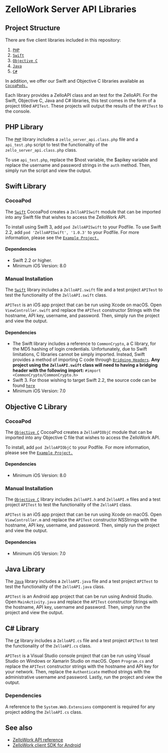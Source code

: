 # ZelloWork Server API Libraries
## Project Structure

There are five client libraries included in this repository:

1. [`PHP`](https://github.com/zellowork-server-api-libs/tree/master/php)
2. [`Swift`](https://github.com/zelloptt/zellowork-server-api-libs/tree/master/swift)
3. [`Objective C`](https://github.com/zellowork-server-api-libs/tree/master/objective-c)
4. [`Java`](https://github.com/zelloptt/zellowork-server-api-libs/tree/master/java)
5. [`C#`](https://github.com/zelloptt/zellowork-server-api-libs/tree/master/csharp)

In addition, we offer our Swift and Objective C libraries available as [`CocoaPods.`](https://cocoapods.org)

Each library provides a ZelloAPI class and an test for the ZelloAPI. For the Swift, Objective C, Java and C# libraries, this test comes in the form of a project titled `APITest`. These projects will output the results of the `APITest` to the console.

## PHP Library
The [`PHP`](https://github.com/zelloptt/zellowork-server-api-libs/tree/master/php) library includes a `zello_server_api.class.php` file and a `api_test.php` script to test the functionality of the `zello_server_api.class.php` class.

To use `api_test.php`, replace the $host variable, the $apikey variable and replace the username and password strings in the `auth` method. Then, simply run the script and view the output.

## Swift Library
### CocoaPod
The [`Swift`](https://github.com/zelloptt/zellowork-server-api-libs/tree/master/swift/CocoaPod) CocoaPod creates a `ZelloAPISwift` module that can be imported into any Swift file that wishes to access the ZelloWork API.

To install using Swift 3, add `pod ZelloAPISwift` to your Podfile. To use Swift 2.2, add `pod 'ZelloAPISwift', '1.0.3'` to your Podfile. For more information, please see the [`Example Project.`](https://github.com/zelloptt/zellowork-server-api-libs/tree/master/swift/CocoaPod/Example)

#### Dependencies
- Swift 2.2 or higher.
- Minimum iOS Version: 8.0

### Manual Installation
The [`Swift`](https://github.com/zelloptt/zellowork-server-api-libs/tree/master/swift) library includes a `ZelloAPI.swift` file and a test project `APITest` to test the functionality of the `ZelloAPI.swift` class.

`APITest` is an iOS app project that can be run using Xcode on macOS. Open `ViewController.swift` and replace the `APITest` constructor Strings with the hostname, API key, username, and password. Then, simply run the project and view the output.

#### Dependencies
- The Swift library includes a reference to `CommonCrypto`, a C library, for the MD5 hashing of login credentials. Unfortunately, due to Swift limitations, C libraries cannot be simply imported.
Instead, Swift provides a method of importing C code through [`Bridging Headers`](https://developer.apple.com/library/ios/documentation/Swift/Conceptual/BuildingCocoaApps/MixandMatch.html).
**Any project using the `ZelloAPI.swift` class will need to having a bridging header with the following import:** `#import <CommonCrypto/CommonCrypto.h>`
- Swift 3. For those wishing to target Swift 2.2, the source code can be found [`here`](https://github.com/zelloptt/zellowork-server-api-libs/blob/e62401243864f17314f052911b47706a01f8e826/swift/ZelloAPI.swift)
- Minimum iOS Version: 7.0

## Objective C Library
### CocoaPod
The [`Objective C`](https://github.com/zelloptt/zellowork-server-api-libs/tree/master/objective-c/CocoaPod) CocoaPod creates a `ZelloAPIObjC` module that can be imported into any Objective C file that wishes to access the ZelloWork API.

To install, add `pod ZelloAPIObjC` to your Podfile. For more information, please see the [`Example Project.`](https://github.com/zelloptt/zellowork-server-api-libs/tree/master/objective-c/CocoaPod/Example)

#### Dependencies
- Minimum iOS Version: 8.0

### Manual Installation
The [`Objective C`](https://github.com/zelloptt/zellowork-server-api-libs/tree/master/objective-c) library includes `ZelloAPI.h` and `ZelloAPI.m` files and a test project `APITest` to test the functionality of the `ZelloAPI` class.

`APITest` is an iOS app project that can be run using Xcode on macOS. Open `ViewController.m` and replace the `APITest` constructor NSStrings with the hostname, API key, username, and password. Then, simply run the project and view the output.

#### Dependencies
- Minimum iOS Version: 7.0

## Java Library
The [`Java`](https://github.com/zelloptt/zellowork-server-api-libs/tree/master/java) library includes a `ZelloAPI.java` file and a test project `APITest` to test the functionality of the `ZelloAPI.java` class.

`APITest` is an Android app project that can be run using Android Studio. Open `MainActivity.java` and replace the `APITest` constructor Strings with the hostname, API key, username and password. Then, simply run the project and view the output.

## C# Library
The [`C#`](https://github.com/zelloptt/zellowork-server-api-libs/tree/master/csharp) library includes a `ZelloAPI.cs` file and a test project `APITest` to test the functionality of the `ZelloAPI.cs` class.

`APITest` is a Visual Studio console project that can be run using Visual Studio on Windows or Xamarin Studio on macOS. Open `Program.cs` and replace the `APITest` constructor strings with the hostname and API key for your network. Then, replace the `Authenticate` method strings with the administrative username and password. Lastly, run the project and view the output.

### Dependencies
A reference to the `System.Web.Extensions` component is required for any project adding the `ZelloAPI.cs` class.

## See also
* [ZelloWork API reference](https://zellowork.com/api/)
* [ZelloWork client SDK for Android](https://github.com/zelloptt/zello-android-client-sdk)
